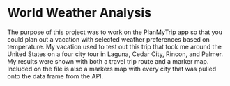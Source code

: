 # World Weather Analysis
The purpose of this project was to work on the PlanMyTrip app so that you could plan out a vacation with selected weather preferences based on temperature. My vacation used to test out this trip that took me around the United States on a four city tour in Laguna, Cedar City, Rincon, and Palmer. My results were shown with both a travel trip route and a marker map. Included on the file is also a markers map with every city that was pulled onto the data frame from the API.
